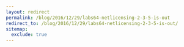 ```yaml
---
layout: redirect
permalink: /blog/2016/12/29/labs64-netlicensing-2-3-5-is-out
redirect_to: /blog/2016/12/29/labs64-netlicensing-2-3-5-is-out/
sitemap:
  exclude: true
---
```


